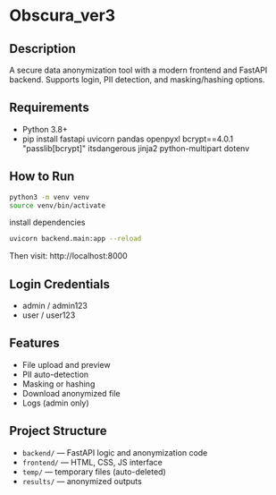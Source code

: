 # Obscura_ver3

## Description
A secure data anonymization tool with a modern frontend and FastAPI backend. Supports login, PII detection, and masking/hashing options.

## Requirements
- Python 3.8+
- pip install fastapi uvicorn pandas openpyxl bcrypt==4.0.1 "passlib[bcrypt]" itsdangerous jinja2 python-multipart dotenv

## How to Run
```bash
python3 -m venv venv
source venv/bin/activate
```
install dependencies 

```bash
uvicorn backend.main:app --reload
```

Then visit: http://localhost:8000

## Login Credentials
- admin / admin123
- user / user123

## Features
- File upload and preview
- PII auto-detection
- Masking or hashing
- Download anonymized file
- Logs (admin only)

## Project Structure
- `backend/` — FastAPI logic and anonymization code
- `frontend/` — HTML, CSS, JS interface
- `temp/` — temporary files (auto-deleted)
- `results/` — anonymized outputs
